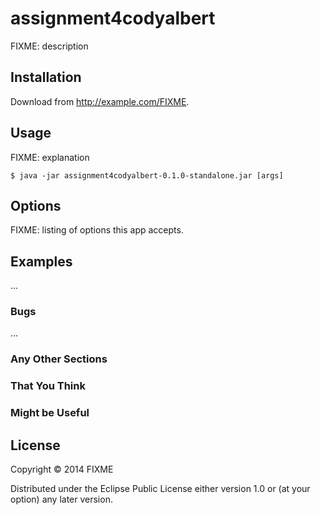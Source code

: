 # assignment4codyalbert

FIXME: description

## Installation

Download from http://example.com/FIXME.

## Usage

FIXME: explanation

    $ java -jar assignment4codyalbert-0.1.0-standalone.jar [args]

## Options

FIXME: listing of options this app accepts.

## Examples

...

### Bugs

...

### Any Other Sections
### That You Think
### Might be Useful

## License

Copyright © 2014 FIXME

Distributed under the Eclipse Public License either version 1.0 or (at
your option) any later version.
